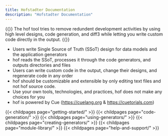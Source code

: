 ```yaml
---
title: Hofstadter Documentation
description: "Hofstadter Documentation"
---
```


{{<lead>}}
The hof tool tries to remove redundent development activities by using high level designs, code generation, and diff3 while letting you write custom code directly in the output.
{{</lead>}}

- Users write Single Source of Truth (SSoT) design for data models and the application generators
- hof reads the SSoT, processes it through the code generators, and outputs directories and files
- Users can write custom code in the output, change their designs, and regenerate code in any order
- hof should be customizable and extensible by only editing text files and not hof source code.
- Use your own tools, technologies, and practices, hof does not make any choices for you
- hof is powered by Cue (https://cuelang.org & https://cuetorials.com)

{{< childpages page="getting-started/" >}}
{{< childpages page="code-generation/" >}}
{{< childpages page="using-generators/" >}}
{{< childpages page="creating-generators/" >}}
{{< childpages page="module-library/" >}}
{{< childpages page="help-and-support/" >}}

